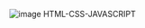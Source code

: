 ![image](https://github.com/user-attachments/assets/e3576d94-6537-4c30-815d-86012d2ab053)
HTML-CSS-JAVASCRIPT
